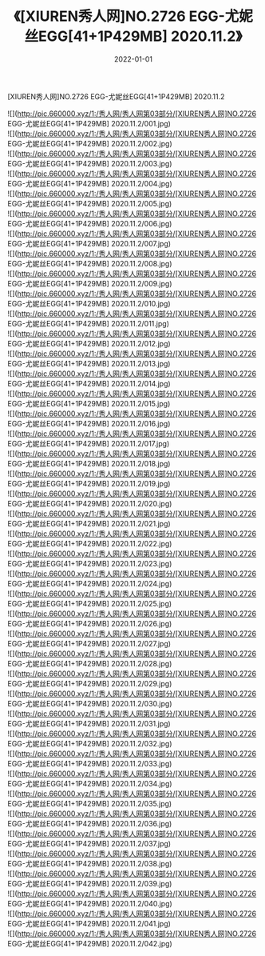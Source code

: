 ﻿---
layout: post
title:  《[XIUREN秀人网]NO.2726 EGG-尤妮丝EGG[41+1P429MB] 2020.11.2》
date:   2022-01-01
img: http://pic.660000.xyz/1:/秀人网/秀人网第03部分/[XIUREN秀人网]NO.2726 EGG-尤妮丝EGG[41+1P429MB] 2020.11.2/000.jpg
categories: [美女, 清纯, 唯美]
---

[XIUREN秀人网]NO.2726 EGG-尤妮丝EGG[41+1P429MB] 2020.11.2

 ![](http://pic.660000.xyz/1:/秀人网/秀人网第03部分/[XIUREN秀人网]NO.2726 EGG-尤妮丝EGG[41+1P429MB] 2020.11.2/001.jpg) <br>![](http://pic.660000.xyz/1:/秀人网/秀人网第03部分/[XIUREN秀人网]NO.2726 EGG-尤妮丝EGG[41+1P429MB] 2020.11.2/002.jpg) <br>![](http://pic.660000.xyz/1:/秀人网/秀人网第03部分/[XIUREN秀人网]NO.2726 EGG-尤妮丝EGG[41+1P429MB] 2020.11.2/003.jpg) <br>![](http://pic.660000.xyz/1:/秀人网/秀人网第03部分/[XIUREN秀人网]NO.2726 EGG-尤妮丝EGG[41+1P429MB] 2020.11.2/004.jpg) <br>![](http://pic.660000.xyz/1:/秀人网/秀人网第03部分/[XIUREN秀人网]NO.2726 EGG-尤妮丝EGG[41+1P429MB] 2020.11.2/005.jpg) <br>![](http://pic.660000.xyz/1:/秀人网/秀人网第03部分/[XIUREN秀人网]NO.2726 EGG-尤妮丝EGG[41+1P429MB] 2020.11.2/006.jpg) <br>![](http://pic.660000.xyz/1:/秀人网/秀人网第03部分/[XIUREN秀人网]NO.2726 EGG-尤妮丝EGG[41+1P429MB] 2020.11.2/007.jpg) <br>![](http://pic.660000.xyz/1:/秀人网/秀人网第03部分/[XIUREN秀人网]NO.2726 EGG-尤妮丝EGG[41+1P429MB] 2020.11.2/008.jpg) <br>![](http://pic.660000.xyz/1:/秀人网/秀人网第03部分/[XIUREN秀人网]NO.2726 EGG-尤妮丝EGG[41+1P429MB] 2020.11.2/009.jpg) <br>![](http://pic.660000.xyz/1:/秀人网/秀人网第03部分/[XIUREN秀人网]NO.2726 EGG-尤妮丝EGG[41+1P429MB] 2020.11.2/010.jpg) <br>![](http://pic.660000.xyz/1:/秀人网/秀人网第03部分/[XIUREN秀人网]NO.2726 EGG-尤妮丝EGG[41+1P429MB] 2020.11.2/011.jpg) <br>![](http://pic.660000.xyz/1:/秀人网/秀人网第03部分/[XIUREN秀人网]NO.2726 EGG-尤妮丝EGG[41+1P429MB] 2020.11.2/012.jpg) <br>![](http://pic.660000.xyz/1:/秀人网/秀人网第03部分/[XIUREN秀人网]NO.2726 EGG-尤妮丝EGG[41+1P429MB] 2020.11.2/013.jpg) <br>![](http://pic.660000.xyz/1:/秀人网/秀人网第03部分/[XIUREN秀人网]NO.2726 EGG-尤妮丝EGG[41+1P429MB] 2020.11.2/014.jpg) <br>![](http://pic.660000.xyz/1:/秀人网/秀人网第03部分/[XIUREN秀人网]NO.2726 EGG-尤妮丝EGG[41+1P429MB] 2020.11.2/015.jpg) <br>![](http://pic.660000.xyz/1:/秀人网/秀人网第03部分/[XIUREN秀人网]NO.2726 EGG-尤妮丝EGG[41+1P429MB] 2020.11.2/016.jpg) <br>![](http://pic.660000.xyz/1:/秀人网/秀人网第03部分/[XIUREN秀人网]NO.2726 EGG-尤妮丝EGG[41+1P429MB] 2020.11.2/017.jpg) <br>![](http://pic.660000.xyz/1:/秀人网/秀人网第03部分/[XIUREN秀人网]NO.2726 EGG-尤妮丝EGG[41+1P429MB] 2020.11.2/018.jpg) <br>![](http://pic.660000.xyz/1:/秀人网/秀人网第03部分/[XIUREN秀人网]NO.2726 EGG-尤妮丝EGG[41+1P429MB] 2020.11.2/019.jpg) <br>![](http://pic.660000.xyz/1:/秀人网/秀人网第03部分/[XIUREN秀人网]NO.2726 EGG-尤妮丝EGG[41+1P429MB] 2020.11.2/020.jpg) <br>![](http://pic.660000.xyz/1:/秀人网/秀人网第03部分/[XIUREN秀人网]NO.2726 EGG-尤妮丝EGG[41+1P429MB] 2020.11.2/021.jpg) <br>![](http://pic.660000.xyz/1:/秀人网/秀人网第03部分/[XIUREN秀人网]NO.2726 EGG-尤妮丝EGG[41+1P429MB] 2020.11.2/022.jpg) <br>![](http://pic.660000.xyz/1:/秀人网/秀人网第03部分/[XIUREN秀人网]NO.2726 EGG-尤妮丝EGG[41+1P429MB] 2020.11.2/023.jpg) <br>![](http://pic.660000.xyz/1:/秀人网/秀人网第03部分/[XIUREN秀人网]NO.2726 EGG-尤妮丝EGG[41+1P429MB] 2020.11.2/024.jpg) <br>![](http://pic.660000.xyz/1:/秀人网/秀人网第03部分/[XIUREN秀人网]NO.2726 EGG-尤妮丝EGG[41+1P429MB] 2020.11.2/025.jpg) <br>![](http://pic.660000.xyz/1:/秀人网/秀人网第03部分/[XIUREN秀人网]NO.2726 EGG-尤妮丝EGG[41+1P429MB] 2020.11.2/026.jpg) <br>![](http://pic.660000.xyz/1:/秀人网/秀人网第03部分/[XIUREN秀人网]NO.2726 EGG-尤妮丝EGG[41+1P429MB] 2020.11.2/027.jpg) <br>![](http://pic.660000.xyz/1:/秀人网/秀人网第03部分/[XIUREN秀人网]NO.2726 EGG-尤妮丝EGG[41+1P429MB] 2020.11.2/028.jpg) <br>![](http://pic.660000.xyz/1:/秀人网/秀人网第03部分/[XIUREN秀人网]NO.2726 EGG-尤妮丝EGG[41+1P429MB] 2020.11.2/029.jpg) <br>![](http://pic.660000.xyz/1:/秀人网/秀人网第03部分/[XIUREN秀人网]NO.2726 EGG-尤妮丝EGG[41+1P429MB] 2020.11.2/030.jpg) <br>![](http://pic.660000.xyz/1:/秀人网/秀人网第03部分/[XIUREN秀人网]NO.2726 EGG-尤妮丝EGG[41+1P429MB] 2020.11.2/031.jpg) <br>![](http://pic.660000.xyz/1:/秀人网/秀人网第03部分/[XIUREN秀人网]NO.2726 EGG-尤妮丝EGG[41+1P429MB] 2020.11.2/032.jpg) <br>![](http://pic.660000.xyz/1:/秀人网/秀人网第03部分/[XIUREN秀人网]NO.2726 EGG-尤妮丝EGG[41+1P429MB] 2020.11.2/033.jpg) <br>![](http://pic.660000.xyz/1:/秀人网/秀人网第03部分/[XIUREN秀人网]NO.2726 EGG-尤妮丝EGG[41+1P429MB] 2020.11.2/034.jpg) <br>![](http://pic.660000.xyz/1:/秀人网/秀人网第03部分/[XIUREN秀人网]NO.2726 EGG-尤妮丝EGG[41+1P429MB] 2020.11.2/035.jpg) <br>![](http://pic.660000.xyz/1:/秀人网/秀人网第03部分/[XIUREN秀人网]NO.2726 EGG-尤妮丝EGG[41+1P429MB] 2020.11.2/036.jpg) <br>![](http://pic.660000.xyz/1:/秀人网/秀人网第03部分/[XIUREN秀人网]NO.2726 EGG-尤妮丝EGG[41+1P429MB] 2020.11.2/037.jpg) <br>![](http://pic.660000.xyz/1:/秀人网/秀人网第03部分/[XIUREN秀人网]NO.2726 EGG-尤妮丝EGG[41+1P429MB] 2020.11.2/038.jpg) <br>![](http://pic.660000.xyz/1:/秀人网/秀人网第03部分/[XIUREN秀人网]NO.2726 EGG-尤妮丝EGG[41+1P429MB] 2020.11.2/039.jpg) <br>![](http://pic.660000.xyz/1:/秀人网/秀人网第03部分/[XIUREN秀人网]NO.2726 EGG-尤妮丝EGG[41+1P429MB] 2020.11.2/040.jpg) <br>![](http://pic.660000.xyz/1:/秀人网/秀人网第03部分/[XIUREN秀人网]NO.2726 EGG-尤妮丝EGG[41+1P429MB] 2020.11.2/041.jpg) <br>![](http://pic.660000.xyz/1:/秀人网/秀人网第03部分/[XIUREN秀人网]NO.2726 EGG-尤妮丝EGG[41+1P429MB] 2020.11.2/042.jpg) <br>